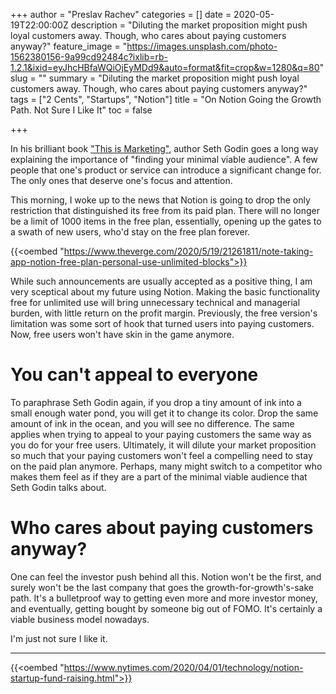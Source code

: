 +++
author = "Preslav Rachev"
categories = []
date = 2020-05-19T22:00:00Z
description = "Diluting the market proposition might push loyal customers away. Though, who cares about paying customers anyway?"
feature_image = "https://images.unsplash.com/photo-1562380156-9a99cd92484c?ixlib=rb-1.2.1&ixid=eyJhcHBfaWQiOjEyMDd9&auto=format&fit=crop&w=1280&q=80"
slug = ""
summary = "Diluting the market proposition might push loyal customers away. Though, who cares about paying customers anyway?"
tags = ["2 Cents", "Startups", "Notion"]
title = "On Notion Going the Growth Path. Not Sure I Like It"
toc = false

+++

In his brilliant book ["This is Marketing"](https://amzn.to/2TktniU), author Seth Godin goes a long way explaining the importance of "finding your minimal viable audience". A few people that one's product or service can introduce a significant change for. The only ones that deserve one's focus and attention.

This morning, I woke up to the news that Notion is going to drop the only restriction that distinguished its free from its paid plan. There will no longer be a limit of 1000 items in the free plan, essentially, opening up the gates to a swath of new users, who'd stay on the free plan forever.

{{<oembed "https://www.theverge.com/2020/5/19/21261811/note-taking-app-notion-free-plan-personal-use-unlimited-blocks">}}

While such announcements are usually accepted as a positive thing, I am very sceptical about my future using Notion. Making the basic functionality free for unlimited use will bring unnecessary technical and managerial burden, with little return on the profit margin. Previously, the free version's limitation was some sort of hook that turned users into paying customers. Now, free users won't have skin in the game anymore.

# You can't appeal to everyone

To paraphrase Seth Godin again, if you drop a tiny amount of ink into a small enough water pond, you will get it to change its color. Drop the same amount of ink in the ocean, and you will see no difference. The same applies when trying to appeal to your paying customers the same way as you do for your free users. Ultimately, it will dilute your market proposition so much that your paying customers won't feel a compelling need to stay on the paid plan anymore. Perhaps, many might switch to a competitor who makes them feel as if they are a part of the minimal viable audience that Seth Godin talks about.

# Who cares about paying customers anyway?

One can feel the investor push behind all this. Notion won't be the first, and surely won't be the last company that goes the growth-for-growth's-sake path. It's a bulletproof way to getting even more and more investor money, and eventually, getting bought by someone big out of FOMO. It's certainly a viable business model nowadays.

I'm just not sure I like it.

---

{{<oembed "https://www.nytimes.com/2020/04/01/technology/notion-startup-fund-raising.html">}}
